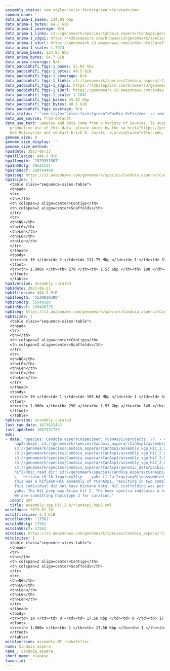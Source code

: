 ```yaml
---
assembly_status: <em style="color:forestgreen">Curated</em>
common_name: ''
data_arima-1_bases: 124.93 Gbp
data_arima-1_bytes: 64.7 GiB
data_arima-1_coverage: N/A
data_arima-1_links: s3://genomeark/species/Candoia_aspera/rCanAsp1/genomic_data/arima/<br>
data_arima-1_s3gui: https://42basepairs.com/browse/s3/genomeark/species/Candoia_aspera/rCanAsp1/genomic_data/arima/
data_arima-1_s3url: https://genomeark.s3.amazonaws.com/index.html?prefix=species/Candoia_aspera/rCanAsp1/genomic_data/arima/
data_arima-1_scale: 1.7974
data_arima_bases: 124.93 Gbp
data_arima_bytes: 64.7 GiB
data_arima_coverage: N/A
data_pacbiohifi_fqgz-1_bases: 55.02 Gbp
data_pacbiohifi_fqgz-1_bytes: 40.5 GiB
data_pacbiohifi_fqgz-1_coverage: N/A
data_pacbiohifi_fqgz-1_links: s3://genomeark/species/Candoia_aspera/rCanAsp1/genomic_data/pacbio_hifi/<br>
data_pacbiohifi_fqgz-1_s3gui: https://42basepairs.com/browse/s3/genomeark/species/Candoia_aspera/rCanAsp1/genomic_data/pacbio_hifi/
data_pacbiohifi_fqgz-1_s3url: https://genomeark.s3.amazonaws.com/index.html?prefix=species/Candoia_aspera/rCanAsp1/genomic_data/pacbio_hifi/
data_pacbiohifi_fqgz-1_scale: 1.2641
data_pacbiohifi_fqgz_bases: 55.02 Gbp
data_pacbiohifi_fqgz_bytes: 40.5 GiB
data_pacbiohifi_fqgz_coverage: N/A
data_status: '''<em style="color:forestgreen">PacBio HiFi</em> ::: <em style="color:forestgreen">Arima</em>'''
data_use_source: from-default
data_use_text: Samples and data come from a variety of sources. To support fair and
  productive use of this data, please abide by the <a href="https://genome10k.soe.ucsc.edu/data-use-policies/">Data
  Use Policy</a> and contact Erich D. Jarvis, ejarvis@rockefeller.edu, with any questions.
genome_size: 0
genome_size_display: ''
genome_size_method: ''
hpa1date: 2023-06-23
hpa1filesize: 444.0 MiB
hpa1length: '1529331567'
hpa1n50ctg: 49525232
hpa1n50scf: 209784440
hpa1seq: https://s3.amazonaws.com/genomeark/species/Candoia_aspera/rCanAsp1/assembly_curated/rCanAsp1.hap1.decon.20230623.fasta.gz
hpa1sizes: |
  <table class="sequence-sizes-table">
  <thead>
  <tr>
  <th></th>
  <th colspan=2 align=center>Contigs</th>
  <th colspan=2 align=center>Scaffolds</th>
  </tr>
  <tr>
  <th>NG</th>
  <th>LG</th>
  <th>Len</th>
  <th>LG</th>
  <th>Len</th>
  </tr>
  </thead>
  <tbody>
  <tr><td> 10 </td><td> 2 </td><td> 111.79 Mbp </td><td> 1 </td><td> 338.86 Mbp </td></tr><tr><td> 20 </td><td> 3 </td><td> 98.33 Mbp </td><td> 1 </td><td> 338.86 Mbp </td></tr><tr><td> 30 </td><td> 5 </td><td> 80.97 Mbp </td><td> 2 </td><td> 263.52 Mbp </td></tr><tr><td> 40 </td><td> 7 </td><td> 58.58 Mbp </td><td> 3 </td><td> 209.78 Mbp </td></tr><tr style="background-color:#cccccc;"><td> 50 </td><td> 10 </td><td style="background-color:#88ff88;"> 49.53 Mbp </td><td> 3 </td><td style="background-color:#88ff88;"> 209.78 Mbp </td></tr><tr><td> 60 </td><td> 13 </td><td> 40.63 Mbp </td><td> 4 </td><td> 117.43 Mbp </td></tr><tr><td> 70 </td><td> 18 </td><td> 25.57 Mbp </td><td> 6 </td><td> 109.63 Mbp </td></tr><tr><td> 80 </td><td> 28 </td><td> 11.73 Mbp </td><td> 7 </td><td> 100.49 Mbp </td></tr><tr><td> 90 </td><td> 49 </td><td> 4.94 Mbp </td><td> 9 </td><td> 78.60 Mbp </td></tr><tr><td> 100 </td><td> 279 </td><td> 12.16 Kbp </td><td> 180 </td><td> 12.16 Kbp </td></tr></tbody>
  <tfoot>
  <tr><th> 1.000x </th><th> 279 </th><th> 1.53 Gbp </th><th> 180 </th><th> 1.53 Gbp </th></tr>
  </tfoot>
  </table>
hpa1version: assembly_curated
hpb1date: 2023-06-23
hpb1filesize: 444.3 MiB
hpb1length: '1530810380'
hpb1n50ctg: 55640180
hpb1n50scf: 209480725
hpb1seq: https://s3.amazonaws.com/genomeark/species/Candoia_aspera/rCanAsp1/assembly_curated/rCanAsp1.hap2.cur.20230623.fasta.gz
hpb1sizes: |
  <table class="sequence-sizes-table">
  <thead>
  <tr>
  <th></th>
  <th colspan=2 align=center>Contigs</th>
  <th colspan=2 align=center>Scaffolds</th>
  </tr>
  <tr>
  <th>NG</th>
  <th>LG</th>
  <th>Len</th>
  <th>LG</th>
  <th>Len</th>
  </tr>
  </thead>
  <tbody>
  <tr><td> 10 </td><td> 1 </td><td> 165.64 Mbp </td><td> 1 </td><td> 343.99 Mbp </td></tr><tr><td> 20 </td><td> 3 </td><td> 97.99 Mbp </td><td> 1 </td><td> 343.99 Mbp </td></tr><tr><td> 30 </td><td> 4 </td><td> 97.80 Mbp </td><td> 2 </td><td> 265.92 Mbp </td></tr><tr><td> 40 </td><td> 6 </td><td> 66.25 Mbp </td><td> 3 </td><td> 209.48 Mbp </td></tr><tr style="background-color:#cccccc;"><td> 50 </td><td> 9 </td><td style="background-color:#88ff88;"> 55.64 Mbp </td><td> 3 </td><td style="background-color:#88ff88;"> 209.48 Mbp </td></tr><tr><td> 60 </td><td> 12 </td><td> 48.64 Mbp </td><td> 4 </td><td> 119.28 Mbp </td></tr><tr><td> 70 </td><td> 16 </td><td> 31.91 Mbp </td><td> 6 </td><td> 100.81 Mbp </td></tr><tr><td> 80 </td><td> 23 </td><td> 12.97 Mbp </td><td> 7 </td><td> 84.50 Mbp </td></tr><tr><td> 90 </td><td> 41 </td><td> 4.99 Mbp </td><td> 11 </td><td> 25.78 Mbp </td></tr><tr><td> 100 </td><td> 250 </td><td> 1.00 Kbp </td><td> 149 </td><td> 1.00 Kbp </td></tr></tbody>
  <tfoot>
  <tr><th> 1.000x </th><th> 250 </th><th> 1.53 Gbp </th><th> 149 </th><th> 1.53 Gbp </th></tr>
  </tfoot>
  </table>
hpb1version: assembly_curated
last_raw_data: 1673021442
last_updated: 1687531729
mds:
- data: "species: Candoia aspera\nspecimen: rCanAsp1\nprojects: \n  - vgp\nhaplotype_to_curate:
    hap2\nhap1: s3://genomeark/species/Candoia_aspera/rCanAsp1/assembly_vgp_HiC_2.0/rCanAsp1.HiC.hap1.20230202.fasta.gz\nhap2:
    s3://genomeark/species/Candoia_aspera/rCanAsp1/assembly_vgp_HiC_2.0/rCanAsp1.HiC.hap2.20230202.fasta.gz\npretext_hap1:
    s3://genomeark/species/Candoia_aspera/rCanAsp1/assembly_vgp_HiC_2.0/evaluation/hap1/pretext/rCanAsp1_hap1__s2_heatmap.pretext\npretext_hap2:
    s3://genomeark/species/Candoia_aspera/rCanAsp1/assembly_vgp_HiC_2.0/evaluation/hap2/pretext/rCanAsp1_hap2__s2_heatmap.pretext\nkmer_spectra_img:
    s3://genomeark/species/Candoia_aspera/rCanAsp1/assembly_vgp_HiC_2.0/evaluation/merqury/rCanAsp1_png/\npacbio_read_dir:
    s3://genomeark/species/Candoia_aspera/rCanAsp1/genomic_data/pacbio_hifi/\npacbio_read_type:
    hifi\nhic_read_dir: s3://genomeark/species/Candoia_aspera/rCanAsp1/genomic_data/arima/\npipeline:\n
    \ - hifiasm (0.16.1+galaxy3)\n  - yahs (1.2a.2+galaxy0)\nassembled_by_group: Rockefeller\nnotes:
    This was a hifiasm-HiC assembly of rCanAsp1, resulting in two complete haplotypes.
    This individual did not have bionano data. HiC scaffolding was performed with
    yahs. The HiC prep was Arima kit 2. The kmer spectra indicates a homogametic specimen.
    We are submitting haplotype 2 for curation."
  ident: md7
  title: assembly_vgp_HiC_2.0/rCanAsp1_hap2.yml
mito1date: 2023-02-10
mito1filesize: 5.3 KiB
mito1length: '17561'
mito1n50ctg: 17561
mito1n50scf: 17561
mito1seq: https://s3.amazonaws.com/genomeark/species/Candoia_aspera/rCanAsp1/assembly_MT_rockefeller/rCanAsp1.MT.20230210.fasta.gz
mito1sizes: |
  <table class="sequence-sizes-table">
  <thead>
  <tr>
  <th></th>
  <th colspan=2 align=center>Contigs</th>
  <th colspan=2 align=center>Scaffolds</th>
  </tr>
  <tr>
  <th>NG</th>
  <th>LG</th>
  <th>Len</th>
  <th>LG</th>
  <th>Len</th>
  </tr>
  </thead>
  <tbody>
  <tr><td> 10 </td><td> 0 </td><td> 17.56 Kbp </td><td> 0 </td><td> 17.56 Kbp </td></tr><tr><td> 20 </td><td> 0 </td><td> 17.56 Kbp </td><td> 0 </td><td> 17.56 Kbp </td></tr><tr><td> 30 </td><td> 0 </td><td> 17.56 Kbp </td><td> 0 </td><td> 17.56 Kbp </td></tr><tr><td> 40 </td><td> 0 </td><td> 17.56 Kbp </td><td> 0 </td><td> 17.56 Kbp </td></tr><tr style="background-color:#cccccc;"><td> 50 </td><td> 0 </td><td style="background-color:#ff8888;"> 17.56 Kbp </td><td> 0 </td><td style="background-color:#ff8888;"> 17.56 Kbp </td></tr><tr><td> 60 </td><td> 0 </td><td> 17.56 Kbp </td><td> 0 </td><td> 17.56 Kbp </td></tr><tr><td> 70 </td><td> 0 </td><td> 17.56 Kbp </td><td> 0 </td><td> 17.56 Kbp </td></tr><tr><td> 80 </td><td> 0 </td><td> 17.56 Kbp </td><td> 0 </td><td> 17.56 Kbp </td></tr><tr><td> 90 </td><td> 0 </td><td> 17.56 Kbp </td><td> 0 </td><td> 17.56 Kbp </td></tr><tr><td> 100 </td><td> 0 </td><td> 17.56 Kbp </td><td> 0 </td><td> 17.56 Kbp </td></tr></tbody>
  <tfoot>
  <tr><th> 1.000x </th><th> 1 </th><th> 17.56 Kbp </th><th> 1 </th><th> 17.56 Kbp </th></tr>
  </tfoot>
  </table>
mito1version: assembly_MT_rockefeller
name: Candoia aspera
name_: Candoia_aspera
short_name: rCanAsp
taxon_id: ''
---
```

